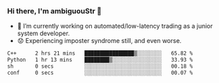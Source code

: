 ### Hi there, I'm ambiguouStr 👋

<!--
**ambiguoustexture/ambiguoustexture** is a ✨ _special_ ✨ repository because its `README.md` (this file) appears on your GitHub profile.

Here are some ideas to get you started:
-->
- 🔭 I’m currently working on automated/low-latency trading as a junior system developer.
- :worried: Experiencing imposter syndrome still, and even worse.

<!--START_SECTION:waka-->

```txt
C++      2 hrs 21 mins   ████████████████▒░░░░░░░░   65.82 %
Python   1 hr 13 mins    ████████▒░░░░░░░░░░░░░░░░   33.93 %
sh       0 secs          ░░░░░░░░░░░░░░░░░░░░░░░░░   00.18 %
conf     0 secs          ░░░░░░░░░░░░░░░░░░░░░░░░░   00.07 %
```

<!--END_SECTION:waka-->
